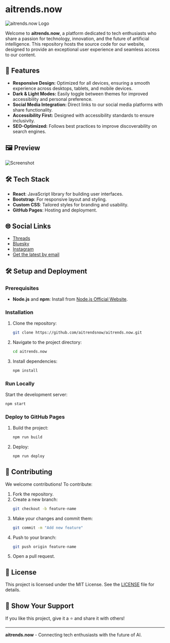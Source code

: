 # aitrends.now

![aitrends.now Logo](/profile-image.webp)

Welcome to **aitrends.now**, a platform dedicated to tech enthusiasts who share a passion for technology, innovation, and the future of artificial intelligence. This repository hosts the source code for our website, designed to provide an exceptional user experience and seamless access to our content.

## 🚀 Features

- **Responsive Design:** Optimized for all devices, ensuring a smooth experience across desktops, tablets, and mobile devices.
- **Dark & Light Modes:** Easily toggle between themes for improved accessibility and personal preference.
- **Social Media Integration:** Direct links to our social media platforms with share functionality.
- **Accessibility First:** Designed with accessibility standards to ensure inclusivity.
- **SEO-Optimized:** Follows best practices to improve discoverability on search engines.

## 🖼️ Preview

![Screenshot](/images/social-share.webp)

## 🛠️ Tech Stack

- **React**: JavaScript library for building user interfaces.
- **Bootstrap**: For responsive layout and styling.
- **Custom CSS**: Tailored styles for branding and usability.
- **GitHub Pages**: Hosting and deployment.

## 🌐 Social Links

- [Threads](https://threads.net/@aitrends.now)
- [Bluesky](https://bluesky.social/@aitrends.now)
- [Instagram](https://instagram.com/aitrends.now)
- [Get the latest by email](mailto:contact@aitrends.now)

## 🛠️ Setup and Deployment

### Prerequisites

- **Node.js** and **npm**: Install from [Node.js Official Website](https://nodejs.org/).

### Installation

1. Clone the repository:
   ```bash
   git clone https://github.com/aitrendsnow/aitrends.now.git
   ```
2. Navigate to the project directory:
   ```bash
   cd aitrends.now
   ```
3. Install dependencies:
   ```bash
   npm install
   ```

### Run Locally

Start the development server:

```bash
npm start
```

### Deploy to GitHub Pages

1. Build the project:
   ```bash
   npm run build
   ```
2. Deploy:
   ```bash
   npm run deploy
   ```

## 🤝 Contributing

We welcome contributions! To contribute:

1. Fork the repository.
2. Create a new branch:
   ```bash
   git checkout -b feature-name
   ```
3. Make your changes and commit them:
   ```bash
   git commit -m "Add new feature"
   ```
4. Push to your branch:
   ```bash
   git push origin feature-name
   ```
5. Open a pull request.

## 📄 License

This project is licensed under the MIT License. See the [LICENSE](./LICENSE) file for details.

## 🌟 Show Your Support

If you like this project, give it a ⭐️ and share it with others!

---

**aitrends.now** - Connecting tech enthusiasts with the future of AI.
